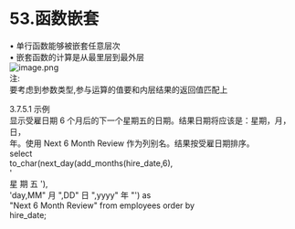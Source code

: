 # 53.函数嵌套

• 单行函数能够被嵌套任意层次<br />• 嵌套函数的计算是从最里层到最外层<br />![image.png](https://cdn.nlark.com/yuque/0/2019/png/349894/1561080058679-4b8b5783-de8e-4628-bba9-f31d875b9bcc.png#align=left&display=inline&height=207&name=image.png&originHeight=414&originWidth=1193&size=264169&status=done&width=596.5)<br />注:<br />要考虑到参数类型,参与运算的值要和内层结果的返回值匹配上

3.7.5.1 示例<br />显示受雇日期 6 个月后的下一个星期五的日期。结果日期将应该是：星期，月，日，<br />年。使用 Next 6 Month Review 作为列别名。结果按受雇日期排序。<br />select<br />to_char(next_day(add_months(hire_date,6),<br />'<br />星 期 五 '),<br />'day,MM" 月 ",DD" 日 ",yyyy" 年 "') as<br />"Next 6 Month Review" from employees order by<br />hire_date;
